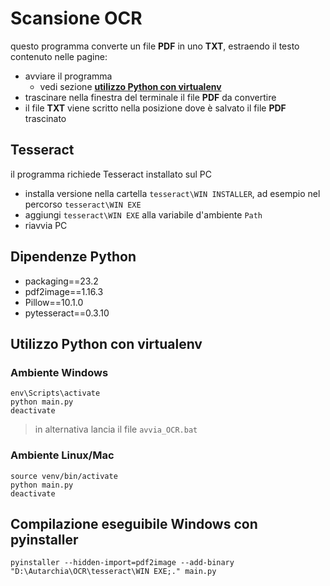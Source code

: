 # Scansione OCR
questo programma converte un file **PDF** in uno **TXT**, estraendo il testo contenuto nelle pagine:

* avviare il programma
  * vedi sezione [**utilizzo Python con virtualenv**](#utilizzo-python-con-virtualenv)
* trascinare nella finestra del terminale il file **PDF** da convertire
* il file **TXT** viene scritto nella posizione dove è salvato il file **PDF** trascinato

## Tesseract
il programma richiede Tesseract installato sul PC
* installa versione nella cartella `tesseract\WIN INSTALLER`, ad esempio nel percorso `tesseract\WIN EXE`
* aggiungi `tesseract\WIN EXE` alla variabile d'ambiente `Path`
* riavvia PC

## Dipendenze Python
* packaging==23.2
* pdf2image==1.16.3
* Pillow==10.1.0
* pytesseract==0.3.10

## Utilizzo Python con virtualenv

### Ambiente Windows
```
env\Scripts\activate
python main.py
deactivate
```
>in alternativa lancia il file `avvia_OCR.bat`

### Ambiente Linux/Mac
```
source venv/bin/activate
python main.py
deactivate
```

## Compilazione eseguibile Windows con pyinstaller

```
pyinstaller --hidden-import=pdf2image --add-binary "D:\Autarchia\OCR\tesseract\WIN EXE;." main.py
```